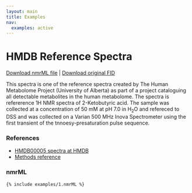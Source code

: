 ```yaml
---
layout: main
title: Examples
nav:
  examples: active
---
```


# HMDB Reference Spectra

<a href="/examples/1/HMDB00005.nmrML">Download nmrML file</a> |  <a href="/examples/1/HMDB00005.fid.zip" >Download original FID</a>

This spectra is one of the reference spectra created by The Human Metabolome
Project (University of Alberta) as part of a project cataloguing all detectable
metabolites in the human metabolome. The spectra is refererence 1H NMR spectra
of 2-Ketobutyric acid. The sample was collected at a concentration of 50 mM at
pH 7.0 in H<sub>2</sub>O and refereced to DSS and was collected on a Varian 500
MHz Inova Spectrometer using the first transient of the tnnoesy-presaturation
pulse sequence.

### References
- [HMDB00005 spectra at HMDB](http://www.hmdb.ca/spectra/nmr_one_d/1024)
- [Methods reference](http://www.plosone.org/article/info%3Adoi%2F10.1371%2Fjournal.pone.0073076#pone.0073076.s001)

### nmrML
```xml
{% include examples/1.nmrML %}
```
